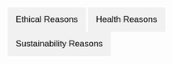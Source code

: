 <html lang="en">
<head>
  <meta charset="UTF-8">
  <meta name="viewport" content="width=device-width, initial-scale=1.0">
  <title>Tabbed Interface</title>
  <style>
    body {
      font-family: Arial, sans-serif;
    }

    .tabs {
      display: flex;
      margin-bottom: 20px;
    }

    .tab-button {
      background-color: #f1f1f1;
      border: none;
      outline: none;
      cursor: pointer;
      padding: 14px 16px;
      transition: background-color 0.3s;
      font-size: 17px;
    }

    .tab-button:hover {
      background-color: #ddd;
    }

    .tab-button.active {
      background-color: #ccc;
    }

    .tab-content {
      display: none;
      padding: 20px;
      border: 1px solid #ccc;
      border-top: none;
    }

    .tab-content h2 {
      margin-top: 0;
    }
  </style>
</head>
<body>
  <div class="tabs">
    <button class="tab-button" onclick="openTab(event, 'Ethical')">Ethical Reasons</button>
    <button class="tab-button" onclick="openTab(event, 'Health')">Health Reasons</button>
    <button class="tab-button" onclick="openTab(event, 'Sustainability')">Sustainability Reasons</button>
  </div>

  <div id="Ethical" class="tab-content">
    <h2>Ethical Reasons</h2>
    <p>
<body>
  [![Alt text for your video](doc/gifName.gif)](https://youtu.be/ducNprM1c2w)
  <body>
    </p>
  </div>

  <div id="Health" class="tab-content">
    <h2>Health Reasons</h2>
    <p>Here are some health reasons...</p>
  </div>

  <div id="Sustainability" class="tab-content">
    <h2>Sustainability Reasons</h2>
    <p><h1>Impacts of animal agriculture on climate change</h1>

<h2>How much CO2 has already been released, how much is released a year and what are the planet's reserves?</h2>

<br><a href="https://informationisbeautiful.net/visualizations/how-many-gigatons-of-co2/" target="_blank" rel="noopener noreferrer">CO2-Statistics</a><br>
<br><br>
<h2>What other greenhouse gases exist and what is their GWP? <strong>(Global Warming Potential</strong></h2>
<p>Methane's instantenous GWP is 120 times greater than that of CO2! Since oceans obviously store heat, it's important to remember.</p>

<br><a href="https://climate.mit.edu/ask-mit/what-makes-methane-more-potent-greenhouse-gas-carbon-dioxide" target="_blank" rel="noopener noreferrer">Methane's GWP</a><br>

<br><a href="https://climate.nasa.gov/vital-signs/ocean-warming/?intent=121" target="_blank" rel="noopener noreferrer">Ocean warming</a><br>
<br><a href="https://ourworldindata.org/greenhouse-gas-emissions" target="_blank" rel="noopener noreferrer">Grennhouse gases comparison</a><br>


<br><h2>If CO2 stays in the atmosphere for potentially thousands of years and we are emitting more CO2 every year, what can we do?</h2><br>

<p>Now I just want to clarify that I am not a specialist, I do not know everything, well I probably know very little considering the amount of data available. I am just a random guy who is concerned about his future, his friends' and family's future, and, in essence, the future of all life on this planet.<p>
<br>So you mgiht ask: what can you and I do about a most likely catastrphic future? Are you the kind of person that puts their trust in the people in power (politicans, large corporations, shady governmental instiutions, etc.)? Or do you look at it with sceptisism and desire for finding out what you can do right now to do your part in the most important socail movement of human history? It is important to realize that the industry is only destroying the planet, because of an accumulation of individual decisions. More comfort, faster everything, better everything, shinier everything, consume, consume, consume. It would be inconceivable to even bring up the thought of consequences, cause that might reduce the profit. Corporations need that number to go up, no matter the cost, no matter what. While I am on my ramble let me bring up maybe the worst corporation of all: <strong>nestle</strong> 5 of the probably worst things nestle has done: No.1: Causing the death of millions of infants. No.2: Child slave labor. No.3: Exploiting drought ridden areas to make a profit (California). No.4: Plastic pollution. (Their solution to this is to burn the plastic, nothing can go wrong when you do that am I right). No.5: Exploiting drought ridden areas (Pakistan) to not only make a profit, but also wasting half the water and contaminating the ground water. Great job Nestle! So how is it possible that Nestle still exists and is one of the biggest corporations in europe? Because the consequences aren't shown, furthermore they are doing everything they can to fix their image.  <br>
</p>

  <script>
    function openTab(evt, tabName) {
      // Declare all variables
      var i, tabcontent, tabbuttons;

      // Get all elements with class="tab-content" and hide them
      tabcontent = document.getElementsByClassName("tab-content");
      for (i = 0; i < tabcontent.length; i++) {
        tabcontent[i].style.display = "none";
      }

      // Get all elements with class="tab-button" and remove the class "active"
      tabbuttons = document.getElementsByClassName("tab-button");
      for (i = 0; i < tabbuttons.length; i++) {
        tabbuttons[i].className = tabbuttons[i].className.replace(" active", "");
      }

      // Show the current tab, and add an "active" class to the button that opened the tab
      document.getElementById(tabName).style.display = "block";
      evt.currentTarget.className += " active";
    }

    // By default, open the first tab
    document.addEventListener("DOMContentLoaded", function() {
      document.querySelector('.tab-button').click();
    });
  </script>
